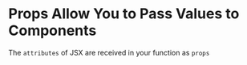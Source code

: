 # Props Allow You to Pass Values to Components

The `attributes` of JSX are received in your function as `props`
